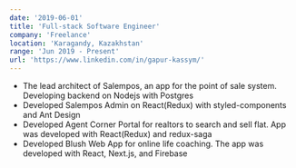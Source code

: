 ```yaml
---
date: '2019-06-01'
title: 'Full-stack Software Engineer'
company: 'Freelance'
location: 'Karagandy, Kazakhstan'
range: 'Jun 2019 - Present'
url: 'https://www.linkedin.com/in/gapur-kassym/'
---
```


- The lead architect of Salempos, an app for the point of sale system. Developing backend on Nodejs with Postgres
- Developed Salempos Admin on React(Redux) with styled-components and Ant Design
- Developed Agent Corner Portal for realtors to search and sell flat. App was developed with React(Redux) and redux-saga
- Developed Blush Web App for online life coaching. The app was developed with React, Next.js, and Firebase
